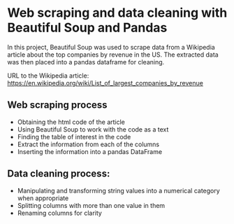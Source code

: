 # **Web scraping and data cleaning with Beautiful Soup and Pandas**
In this project, Beautiful Soup was used to scrape data from a Wikipedia article about the top companies by revenue in the US. The extracted data was then placed into a pandas dataframe for cleaning.

URL to the Wikipedia article: https://en.wikipedia.org/wiki/List_of_largest_companies_by_revenue

## Web scraping process
* Obtaining the html code of the article
* Using Beautiful Soup to work with the code as a text
* Finding the table of interest in the code
* Extract the information from each of the columns
* Inserting the information into a pandas DataFrame

## Data cleaning process:
* Manipulating and transforming string values into a numerical category when appropriate
* Splitting columns with more than one value in them
* Renaming columns for clarity
